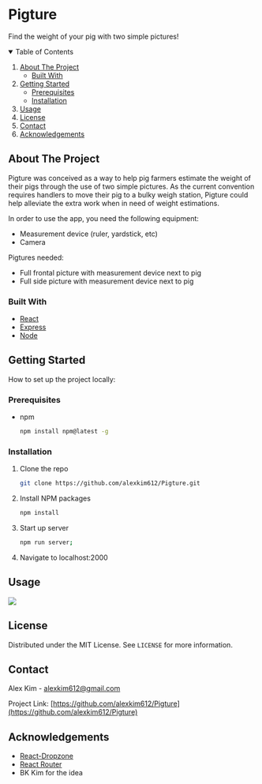 # Pigture
Find the weight of your pig with two simple pictures!

<!-- TABLE OF CONTENTS -->
<details open="open">
  <summary>Table of Contents</summary>
  <ol>
    <li>
      <a href="#about-the-project">About The Project</a>
      <ul>
        <li><a href="#built-with">Built With</a></li>
      </ul>
    </li>
    <li>
      <a href="#getting-started">Getting Started</a>
      <ul>
        <li><a href="#prerequisites">Prerequisites</a></li>
        <li><a href="#installation">Installation</a></li>
      </ul>
    </li>
    <li><a href="#usage">Usage</a></li>
    <li><a href="#license">License</a></li>
    <li><a href="#contact">Contact</a></li>
    <li><a href="#acknowledgements">Acknowledgements</a></li>
  </ol>
</details>



<!-- ABOUT THE PROJECT -->
## About The Project

Pigture was conceived as a way to help pig farmers estimate the weight of their pigs through the use of two simple pictures. As the current convention requires handlers to move their pig to a bulky weigh station, Pigture could help alleviate the extra work when in need of weight estimations. 

In order to use the app, you need the following equipment:

* Measurement device (ruler, yardstick, etc)
* Camera

Pigtures needed:

* Full frontal picture with measurement device next to pig
* Full side picture with measurement device next to pig

### Built With

* [React](https://reactjs.org/)
* [Express](https://expressjs.com/)
* [Node](https://nodejs.org/en/)



<!-- GETTING STARTED -->
## Getting Started

How to set up the project locally:

### Prerequisites

* npm
  ```sh
  npm install npm@latest -g
  ```

### Installation

1. Clone the repo
   ```sh
   git clone https://github.com/alexkim612/Pigture.git
   ```
3. Install NPM packages
   ```sh
   npm install
   ```
4. Start up server
   ```sh
   npm run server;
   ```
5. Navigate to localhost:2000


<!-- USAGE EXAMPLES -->
## Usage

[![](http://img.youtube.com/vi/GEbUDKSN9YM/0.jpg)](http://www.youtube.com/watch?v=GEbUDKSN9YM "Pigture Demonstration")

<!-- LICENSE -->
## License

Distributed under the MIT License. See `LICENSE` for more information.



<!-- CONTACT -->
## Contact

Alex Kim - alexkim612@gmail.com

Project Link: [https://github.com/alexkim612/Pigture](https://github.com/alexkim612/Pigture)



<!-- ACKNOWLEDGEMENTS -->
## Acknowledgements
* [React-Dropzone](https://github.com/react-dropzone/react-dropzone)
* [React Router](https://reactrouter.com/)
* BK Kim for the idea

